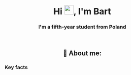 <h1 align="center">Hi <img src="https://raw.githubusercontent.com/MartinHeinz/MartinHeinz/master/wave.gif" width="30px">, I'm Bart</h1>

<h3 align="center">I'm a fifth-year student from Poland</h3>

<br>
<h2 align="center">👨 About me:</h2>

<h3>Key facts</h3>
